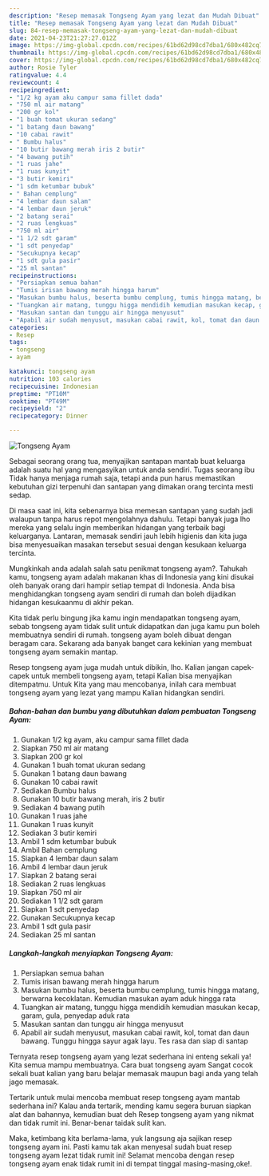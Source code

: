 ```yaml
---
description: "Resep memasak Tongseng Ayam yang lezat dan Mudah Dibuat"
title: "Resep memasak Tongseng Ayam yang lezat dan Mudah Dibuat"
slug: 84-resep-memasak-tongseng-ayam-yang-lezat-dan-mudah-dibuat
date: 2021-04-23T21:27:27.012Z
image: https://img-global.cpcdn.com/recipes/61bd62d98cd7dba1/680x482cq70/tongseng-ayam-foto-resep-utama.jpg
thumbnail: https://img-global.cpcdn.com/recipes/61bd62d98cd7dba1/680x482cq70/tongseng-ayam-foto-resep-utama.jpg
cover: https://img-global.cpcdn.com/recipes/61bd62d98cd7dba1/680x482cq70/tongseng-ayam-foto-resep-utama.jpg
author: Rosie Tyler
ratingvalue: 4.4
reviewcount: 4
recipeingredient:
- "1/2 kg ayam aku campur sama fillet dada"
- "750 ml air matang"
- "200 gr kol"
- "1 buah tomat ukuran sedang"
- "1 batang daun bawang"
- "10 cabai rawit"
- " Bumbu halus"
- "10 butir bawang merah iris 2 butir"
- "4 bawang putih"
- "1 ruas jahe"
- "1 ruas kunyit"
- "3 butir kemiri"
- "1 sdm ketumbar bubuk"
- " Bahan cemplung"
- "4 lembar daun salam"
- "4 lembar daun jeruk"
- "2 batang serai"
- "2 ruas lengkuas"
- "750 ml air"
- "1 1/2 sdt garam"
- "1 sdt penyedap"
- "Secukupnya kecap"
- "1 sdt gula pasir"
- "25 ml santan"
recipeinstructions:
- "Persiapkan semua bahan"
- "Tumis irisan bawang merah hingga harum"
- "Masukan bumbu halus, beserta bumbu cemplung, tumis hingga matang, berwarna kecoklatan. Kemudian masukan ayam aduk hingga rata"
- "Tuangkan air matang, tunggu higga mendidih kemudian masukan kecap, garam, gula, penyedap aduk rata"
- "Masukan santan dan tunggu air hingga menyusut"
- "Apabil air sudah menyusut, masukan cabai rawit, kol, tomat dan daun bawang. Tunggu hingga sayur agak layu. Tes rasa dan siap di santap"
categories:
- Resep
tags:
- tongseng
- ayam

katakunci: tongseng ayam 
nutrition: 103 calories
recipecuisine: Indonesian
preptime: "PT10M"
cooktime: "PT49M"
recipeyield: "2"
recipecategory: Dinner

---
```



![Tongseng Ayam](https://img-global.cpcdn.com/recipes/61bd62d98cd7dba1/680x482cq70/tongseng-ayam-foto-resep-utama.jpg)

Sebagai seorang orang tua, menyajikan santapan mantab buat keluarga adalah suatu hal yang mengasyikan untuk anda sendiri. Tugas seorang ibu Tidak hanya menjaga rumah saja, tetapi anda pun harus memastikan kebutuhan gizi terpenuhi dan santapan yang dimakan orang tercinta mesti sedap.

Di masa  saat ini, kita sebenarnya bisa memesan santapan yang sudah jadi walaupun tanpa harus repot mengolahnya dahulu. Tetapi banyak juga lho mereka yang selalu ingin memberikan hidangan yang terbaik bagi keluarganya. Lantaran, memasak sendiri jauh lebih higienis dan kita juga bisa menyesuaikan masakan tersebut sesuai dengan kesukaan keluarga tercinta. 



Mungkinkah anda adalah salah satu penikmat tongseng ayam?. Tahukah kamu, tongseng ayam adalah makanan khas di Indonesia yang kini disukai oleh banyak orang dari hampir setiap tempat di Indonesia. Anda bisa menghidangkan tongseng ayam sendiri di rumah dan boleh dijadikan hidangan kesukaanmu di akhir pekan.

Kita tidak perlu bingung jika kamu ingin mendapatkan tongseng ayam, sebab tongseng ayam tidak sulit untuk didapatkan dan juga kamu pun boleh membuatnya sendiri di rumah. tongseng ayam boleh dibuat dengan beragam cara. Sekarang ada banyak banget cara kekinian yang membuat tongseng ayam semakin mantap.

Resep tongseng ayam juga mudah untuk dibikin, lho. Kalian jangan capek-capek untuk membeli tongseng ayam, tetapi Kalian bisa menyajikan ditempatmu. Untuk Kita yang mau mencobanya, inilah cara membuat tongseng ayam yang lezat yang mampu Kalian hidangkan sendiri.

<!--inarticleads1-->

##### Bahan-bahan dan bumbu yang dibutuhkan dalam pembuatan Tongseng Ayam:

1. Gunakan 1/2 kg ayam, aku campur sama fillet dada
1. Siapkan 750 ml air matang
1. Siapkan 200 gr kol
1. Gunakan 1 buah tomat ukuran sedang
1. Gunakan 1 batang daun bawang
1. Gunakan 10 cabai rawit
1. Sediakan  Bumbu halus
1. Gunakan 10 butir bawang merah, iris 2 butir
1. Sediakan 4 bawang putih
1. Gunakan 1 ruas jahe
1. Gunakan 1 ruas kunyit
1. Sediakan 3 butir kemiri
1. Ambil 1 sdm ketumbar bubuk
1. Ambil  Bahan cemplung
1. Siapkan 4 lembar daun salam
1. Ambil 4 lembar daun jeruk
1. Siapkan 2 batang serai
1. Sediakan 2 ruas lengkuas
1. Siapkan 750 ml air
1. Sediakan 1 1/2 sdt garam
1. Siapkan 1 sdt penyedap
1. Gunakan Secukupnya kecap
1. Ambil 1 sdt gula pasir
1. Sediakan 25 ml santan




<!--inarticleads2-->

##### Langkah-langkah menyiapkan Tongseng Ayam:

1. Persiapkan semua bahan
1. Tumis irisan bawang merah hingga harum
1. Masukan bumbu halus, beserta bumbu cemplung, tumis hingga matang, berwarna kecoklatan. Kemudian masukan ayam aduk hingga rata
1. Tuangkan air matang, tunggu higga mendidih kemudian masukan kecap, garam, gula, penyedap aduk rata
1. Masukan santan dan tunggu air hingga menyusut
1. Apabil air sudah menyusut, masukan cabai rawit, kol, tomat dan daun bawang. Tunggu hingga sayur agak layu. Tes rasa dan siap di santap




Ternyata resep tongseng ayam yang lezat sederhana ini enteng sekali ya! Kita semua mampu membuatnya. Cara buat tongseng ayam Sangat cocok sekali buat kalian yang baru belajar memasak maupun bagi anda yang telah jago memasak.

Tertarik untuk mulai mencoba membuat resep tongseng ayam mantab sederhana ini? Kalau anda tertarik, mending kamu segera buruan siapkan alat dan bahannya, kemudian buat deh Resep tongseng ayam yang nikmat dan tidak rumit ini. Benar-benar taidak sulit kan. 

Maka, ketimbang kita berlama-lama, yuk langsung aja sajikan resep tongseng ayam ini. Pasti kamu tak akan menyesal sudah buat resep tongseng ayam lezat tidak rumit ini! Selamat mencoba dengan resep tongseng ayam enak tidak rumit ini di tempat tinggal masing-masing,oke!.


